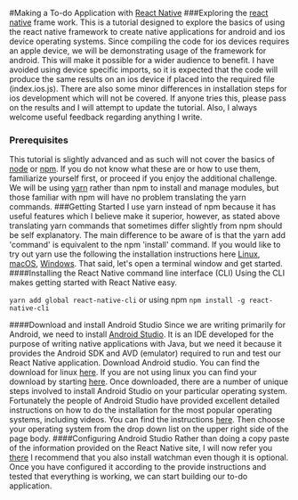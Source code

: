 #Making a To-do Application with [React Native](https://facebook.github.io/react-native/)
###Exploring the [react native](https://facebook.github.io/react-native/) frame work.
 This is a tutorial designed to explore the basics of using the react native framework to create native applications for android and ios device operating systems. Since compiling the code for ios devices requires an apple device, we will be demonstrating usage of the framework for android. This will make it possible for a wider audience to benefit. I have avoided using device specific imports, so it is expected that the code will produce the same results on an ios device if placed into the required file (index.ios.js). There are also some minor differences in installation steps for ios development which will not be covered. If anyone tries this, please pass on the results and I will attempt to update the tutorial. Also, I always welcome useful feedback regarding anything I write.
 ### Prerequisites
 This tutorial is slightly advanced and as such will not cover the basics of [node](https://nodejs.org) or [npm](https://www.npmjs.com). If you do not know what these are or how to use them, familiarize yourself first, or proceed if you enjoy the additional challenge. We will be using [yarn](https://yarnpkg.com) rather than npm to install and manage modules, but those familiar with npm will have no problem translating the yarn commands.
 ###Getting Started
 I use yarn instead of npm because it has useful features which I believe make it superior, however, as stated above translating yarn commands that sometimes differ slightly from npm should be self explanatory. The main difference to be aware of is that the yarn add 'command' is equivalent to the npm 'install' command. If you would like to try out yarn use the following the installation instructions here [Linux](https://yarnpkg.com/en/docs/install#linux-tab), [macOS](https://yarnpkg.com/en/docs/install#mac-tab), [Windows](https://yarnpkg.com/en/docs/install#windows-tab). That said, let's open a terminal window and get started.
 ####Installing the React Native command line interface (CLI)
 Using the CLI makes getting started with React Native easy.

`yarn add global react-native-cli` or using npm
`npm install -g react-native-cli`

####Download and install Android Studio
Since we are writing primarily for Android, we need to install [Android Studio](https://developer.android.com/studio/install.html). It is an IDE developed for the purpose of writing native applications with Java, but we need it because it provides the Android SDK and AVD (emulator) required to run and test our React Native application. Download Android studio. You can find the download for linux [here](https://developer.android.com/studio/index.html). If you are not using linux you can find your download by starting [here](https://developer.android.com/studio/install.html). Once downloaded, there are a number of unique steps involved to install Android Studio on your particular operating system. Fortunately the people of Android Studio have provided excellent detailed instructions on how to do the installation for the most popular operating systems, including videos. You can find the instructions [here](https://developer.android.com/studio/install.html). Then choose your operating system from the drop down list on the upper right side of the page body.
####Configuring Android Studio
Rather than doing a copy paste of the information provided on the React Native site, I will now refer you [there](https://facebook.github.io/react-native/docs/getting-started.html#content) I recommend that you also install watchman even though it is optional. Once you have configured it according to the provide instructions and tested that everything is working, we can start building our to-do application.